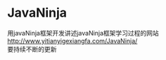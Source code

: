 # JavaNinja
用javaNinja框架开发讲述javaNinja框架学习过程的网站</br>
http://www.yitianyigexiangfa.com/JavaNinja/ </br>
要持续不断的更新

